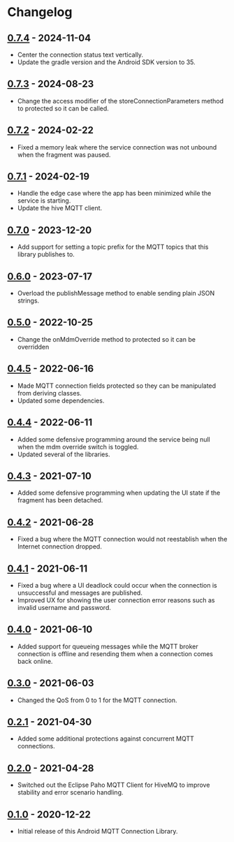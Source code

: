 # Changelog

## [0.7.4](https://github.com/christianrowlands/android-mqtt-connection-lib/releases/tag/v0.7.4) - 2024-11-04
* Center the connection status text vertically.
* Update the gradle version and the Android SDK version to 35.

## [0.7.3](https://github.com/christianrowlands/android-mqtt-connection-lib/releases/tag/v0.7.3) - 2024-08-23
* Change the access modifier of the storeConnectionParameters method to protected so it can be called.

## [0.7.2](https://github.com/christianrowlands/android-mqtt-connection-lib/releases/tag/v0.7.2) - 2024-02-22
* Fixed a memory leak where the service connection was not unbound when the fragment was paused.

## [0.7.1](https://github.com/christianrowlands/android-mqtt-connection-lib/releases/tag/v0.7.1) - 2024-02-19
* Handle the edge case where the app has been minimized while the service is starting.
* Update the hive MQTT client.

## [0.7.0](https://github.com/christianrowlands/android-mqtt-connection-lib/releases/tag/v0.7.0) - 2023-12-20
* Add support for setting a topic prefix for the MQTT topics that this library publishes to.

## [0.6.0](https://github.com/christianrowlands/android-mqtt-connection-lib/releases/tag/v0.6.0) - 2023-07-17
* Overload the publishMessage method to enable sending plain JSON strings.

## [0.5.0](https://github.com/christianrowlands/android-mqtt-connection-lib/releases/tag/v0.5.0) - 2022-10-25
* Change the onMdmOverride method to protected so it can be overridden

## [0.4.5](https://github.com/christianrowlands/android-mqtt-connection-lib/releases/tag/v0.4.5) - 2022-06-16
* Made MQTT connection fields protected so they can be manipulated from deriving classes.
* Updated some dependencies.

## [0.4.4](https://github.com/christianrowlands/android-mqtt-connection-lib/releases/tag/v0.4.4) - 2022-06-11
* Added some defensive programming around the service being null when the mdm override switch is toggled.
* Updated several of the libraries.

## [0.4.3](https://github.com/christianrowlands/android-mqtt-connection-lib/releases/tag/v0.4.3) - 2021-07-10
* Added some defensive programming when updating the UI state if the fragment has been detached.

## [0.4.2](https://github.com/christianrowlands/android-mqtt-connection-lib/releases/tag/v0.4.2) - 2021-06-28
* Fixed a bug where the MQTT connection would not reestablish when the Internet connection dropped.

## [0.4.1](https://github.com/christianrowlands/android-mqtt-connection-lib/releases/tag/v0.4.1) - 2021-06-11
* Fixed a bug where a UI deadlock could occur when the connection is unsuccessful and messages are published.
* Improved UX for showing the user connection error reasons such as invalid username and password.

## [0.4.0](https://github.com/christianrowlands/android-mqtt-connection-lib/releases/tag/v0.4.0) - 2021-06-10
* Added support for queueing messages while the MQTT broker connection is offline and resending them when a connection comes back online.

## [0.3.0](https://github.com/christianrowlands/android-mqtt-connection-lib/releases/tag/v0.3.0) - 2021-06-03
* Changed the QoS from 0 to 1 for the MQTT connection.

## [0.2.1](https://github.com/christianrowlands/android-mqtt-connection-lib/releases/tag/v0.2.1) - 2021-04-30
* Added some additional protections against concurrent MQTT connections.

## [0.2.0](https://github.com/christianrowlands/android-mqtt-connection-lib/releases/tag/v0.2.0) - 2021-04-28
* Switched out the Eclipse Paho MQTT Client for HiveMQ to improve stability and error scenario handling.

## [0.1.0](https://github.com/christianrowlands/android-mqtt-connection-lib/releases/tag/v0.1.0) - 2020-12-22
* Initial release of this Android MQTT Connection Library.
